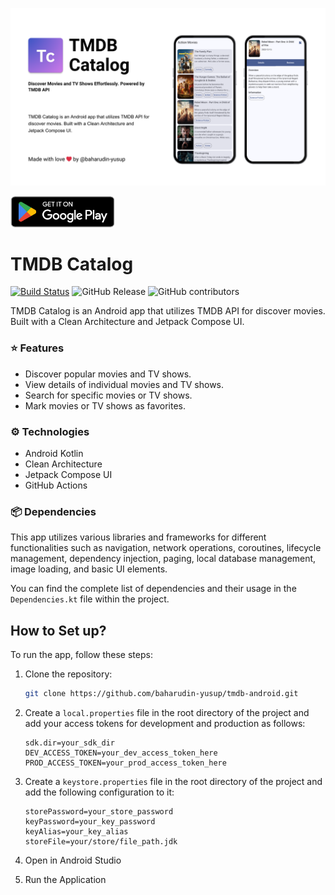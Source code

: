 ![App Banner](docs/images/app-banner.png)

<a href='https://play.google.com/store/apps/details?id=dev.baharudin.tmdb_android&pcampaignid=pcampaignidMKT-Other-global-all-co-prtnr-py-PartBadge-Mar2515-1'><img alt='Get it on Google Play' src='docs/images/google-play-badge.png' style="width: auto; height: 50px;"/></a>

# TMDB Catalog

[![Build Status](https://github.com/baharudin-yusup/tmdb-android/actions/workflows/main_build_release.yml/badge.svg)](https://github.com/baharudin-yusup/tmdb-android/actions/workflows/main_build_release.yml)
![GitHub Release](https://img.shields.io/github/v/release/baharudin-yusup/tmdb-android)
![GitHub contributors](https://img.shields.io/github/contributors/baharudin-yusup/tmdb-android)

TMDB Catalog is an Android app that utilizes TMDB API for discover movies. Built with a Clean Architecture and Jetpack Compose UI.

### ⭐ Features

- Discover popular movies and TV shows.
- View details of individual movies and TV shows.
- Search for specific movies or TV shows.
- Mark movies or TV shows as favorites.

### ⚙️ Technologies

- Android Kotlin
- Clean Architecture
- Jetpack Compose UI
- GitHub Actions

### 📦 Dependencies

This app utilizes various libraries and frameworks for different functionalities such as navigation, network operations, coroutines, lifecycle management, dependency injection, paging, local database management, image loading, and basic UI elements.

You can find the complete list of dependencies and their usage in the `Dependencies.kt` file within the project.

## How to Set up?

To run the app, follow these steps:

1. Clone the repository:

   ```bash
   git clone https://github.com/baharudin-yusup/tmdb-android.git
   ```
2. Create a `local.properties` file in the root directory of the project and add your access tokens for development and production as follows:
   ```properties
   sdk.dir=your_sdk_dir
   DEV_ACCESS_TOKEN=your_dev_access_token_here
   PROD_ACCESS_TOKEN=your_prod_access_token_here
   ```
3. Create a `keystore.properties` file in the root directory of the project and add the following configuration to it:
   ```properties
   storePassword=your_store_password
   keyPassword=your_key_password
   keyAlias=your_key_alias
   storeFile=your/store/file_path.jdk
   ```
4. Open in Android Studio
5. Run the Application
